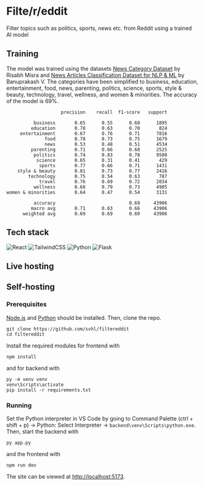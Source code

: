 # Filte/r/eddit

Filter topics such as politics, sports, news etc. from Reddit using a trained AI model

## Training

The model was trained using the datasets [News Category Dataset](https://www.kaggle.com/datasets/rmisra/news-category-dataset) by Risabh Misra and [News Articles Classification Dataset for NLP & ML](https://www.kaggle.com/datasets/banuprakashv/news-articles-classification-dataset-for-nlp-and-ml) by Banuprakash V. The categories have been simplified to business, education, entertainment, food, news, parenting, politics, science, sports, style & beauty, technology, travel, wellness, and women & minorities. The accuracy of the model is 69%.

```
                    precision    recall  f1-score   support

          business       0.65      0.55      0.60      1895
         education       0.78      0.63      0.70       824
     entertainment       0.67      0.76      0.71      7816
              food       0.78      0.73      0.75      1679
              news       0.53      0.48      0.51      4534
         parenting       0.71      0.66      0.68      2525
          politics       0.74      0.83      0.78      9500
           science       0.65      0.31      0.41       429
            sports       0.77      0.66      0.71      1431
    style & beauty       0.81      0.73      0.77      2416
        technology       0.75      0.54      0.63       787
            travel       0.76      0.69      0.72      2034
          wellness       0.68      0.79      0.73      4905
women & minorities       0.64      0.47      0.54      3131

          accuracy                           0.69     43906
         macro avg       0.71      0.63      0.66     43906
      weighted avg       0.69      0.69      0.69     43906
```

## Tech stack

![React](https://img.shields.io/badge/react-%2320232a.svg?style=for-the-badge&logo=react&logoColor=%2361DAFB) ![TailwindCSS](https://img.shields.io/badge/tailwindcss-%2338B2AC.svg?style=for-the-badge&logo=tailwind-css&logoColor=white) ![Python](https://img.shields.io/badge/python-3670A0?style=for-the-badge&logo=python&logoColor=ffdd54) ![Flask](https://img.shields.io/badge/flask-%23000.svg?style=for-the-badge&logo=flask&logoColor=white)

## Live hosting

## Self-hosting

### Prerequisites

[Node.js](https://nodejs.org/en/download) and [Python](https://www.python.org/downloads/) should be installed. Then, clone the repo.

```
git clone https://github.com/svhl/filtereddit
cd filtereddit
```

Install the required modules for frontend with

```
npm install
```

and for backend with

```
py -m venv venv
venv\Scripts\activate
pip install -r requirements.txt
```

### Running

Set the Python interpreter in VS Code by going to Command Palette (ctrl + shift + p) -> Python: Select Interpreter -> `backend\venv\Scripts\python.exe`. Then, start the backend with

```
py app.py
```

and the frontend with

```
npm run dev
```

The site can be viewed at [http://localhost:5173](http://localhost:5173).
